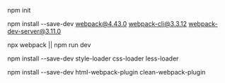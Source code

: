 npm init

npm install --save-dev webpack@4.43.0 webpack-cli@3.3.12 webpack-dev-server@3.11.0

npx webpack || npm run dev

npm install --save-dev style-loader css-loader less-loader

npm install --save-dev html-webpack-plugin clean-webpack-plugin
